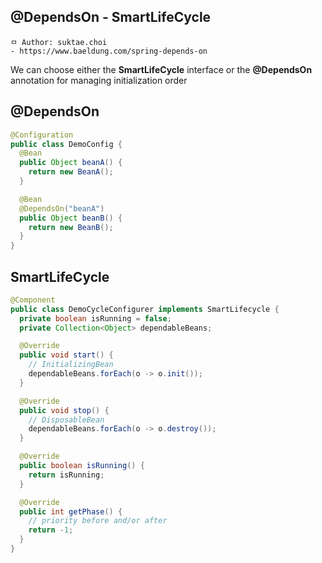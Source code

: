 ## @DependsOn - SmartLifeCycle

```
ㅁ Author: suktae.choi
- https://www.baeldung.com/spring-depends-on
```

We can choose either the **SmartLifeCycle** interface or the **@DependsOn** annotation for managing initialization order

## @DependsOn

```java
@Configuration
public class DemoConfig {
  @Bean
  public Object beanA() {
    return new BeanA();
  }

  @Bean
  @DependsOn("beanA")
  public Object beanB() {
    return new BeanB();
  }
}
```

## SmartLifeCycle

```java
@Component
public class DemoCycleConfigurer implements SmartLifecycle {
  private boolean isRunning = false;
  private Collection<Object> dependableBeans;

  @Override
  public void start() {
    // InitializingBean
    dependableBeans.forEach(o -> o.init());
  }

  @Override
  public void stop() {
    // DisposableBean
    dependableBeans.forEach(o -> o.destroy());
  }

  @Override
  public boolean isRunning() {
    return isRunning;
  }

  @Override
  public int getPhase() {
    // priority before and/or after
    return -1;
  }
}
```

